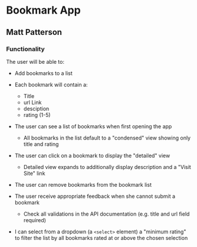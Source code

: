# Bookmark App

## Matt Patterson

### Functionality

The user will be able to:

* Add bookmarks to a list
* Each bookmark will contain a:
  * Title
  * url Link
  * desciption
  * rating (1-5)

* The user can see a list of bookmarks when first opening the app
  * All bookmarks in the list default to a "condensed" view showing only title and rating

* The user can click on a bookmark to display the "detailed" view
  * Detailed view expands to additionally display description and a "Visit Site" link

* The user can remove bookmarks from the bookmark list

* The user receive appropriate feedback when she cannot submit a bookmark
  * Check all validations in the API documentation (e.g. title and url field required)

* I can select from a dropdown (a `<select>` element) a "minimum rating" to filter the list by all bookmarks rated at or above the chosen selection

